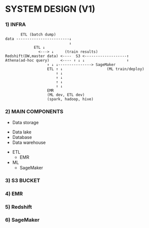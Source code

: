 # SYSTEM DESIGN (V1)

### 1) INFRA 

```
       ETL (batch dump)
data ------------------------↓
                             ↓
			 ETL ↓
		       <---> ↓     (train results)
Redshift(DW,master data) <----  S3 <-------------------↑
Athena(ad-hoc query)     <---- ↑ ↓ ↓        	       ↑
			       ↑ ↓ ↓---------------> SageMaker
		           ETL ↑ ↓                    (ML train/deploy)
		               ↑ ↓
		               ↑ ↓
		               ↑ ↓
		               ↑ ↓
			       EMR 
			       (ML dev, ETL dev)
			       (spark, hadoop, hive)

```

### 2) MAIN COMPONENTS 

* Data storage
 - Data lake
 - Database 
 - Data warehouse 
* ETL
   - EMR
* ML
   - SageMaker

### 3) S3 BUCKET 

### 4) EMR 

### 5) Redshift

### 6) SageMaker
